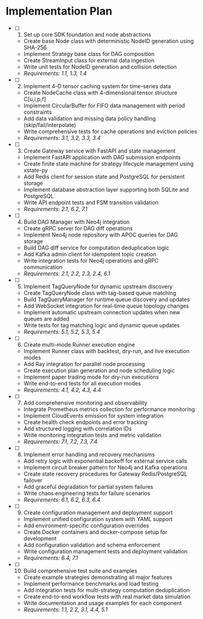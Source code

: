 # Implementation Plan

- [ ] 1. Set up core SDK foundation and node abstractions
  - Create base Node class with deterministic NodeID generation using SHA-256
  - Implement Strategy base class for DAG composition
  - Create StreamInput class for external data ingestion
  - Write unit tests for NodeID generation and collision detection
  - _Requirements: 1.1, 1.3, 1.4_

- [ ] 2. Implement 4-D tensor caching system for time-series data
  - Create NodeCache class with 4-dimensional tensor structure C[u,i,p,f]
  - Implement CircularBuffer for FIFO data management with period constraints
  - Add data validation and missing data policy handling (skip/fail/interpolate)
  - Write comprehensive tests for cache operations and eviction policies
  - _Requirements: 3.1, 3.2, 3.3, 3.4_

- [ ] 3. Create Gateway service with FastAPI and state management
  - Implement FastAPI application with DAG submission endpoints
  - Create finite state machine for strategy lifecycle management using xstate-py
  - Add Redis client for session state and PostgreSQL for persistent storage
  - Implement database abstraction layer supporting both SQLite and PostgreSQL
  - Write API endpoint tests and FSM transition validation
  - _Requirements: 2.1, 6.2, 7.1_

- [ ] 4. Build DAG Manager with Neo4j integration
  - Create gRPC server for DAG diff operations
  - Implement Neo4j node repository with APOC queries for DAG storage
  - Build DAG diff service for computation deduplication logic
  - Add Kafka admin client for idempotent topic creation
  - Write integration tests for Neo4j operations and gRPC communication
  - _Requirements: 2.1, 2.2, 2.3, 2.4, 6.1_

- [ ] 5. Implement TagQueryNode for dynamic upstream discovery
  - Create TagQueryNode class with tag-based queue matching
  - Build TagQueryManager for runtime queue discovery and updates
  - Add WebSocket integration for real-time queue topology changes
  - Implement automatic upstream connection updates when new queues are added
  - Write tests for tag matching logic and dynamic queue updates
  - _Requirements: 5.1, 5.2, 5.3, 5.4_

- [ ] 6. Create multi-mode Runner execution engine
  - Implement Runner class with backtest, dry-run, and live execution modes
  - Add Ray integration for parallel node processing
  - Create execution plan generation and node scheduling logic
  - Implement paper trading mode for dry-run executions
  - Write end-to-end tests for all execution modes
  - _Requirements: 4.1, 4.2, 4.3, 4.4_

- [ ] 7. Add comprehensive monitoring and observability
  - Integrate Prometheus metrics collection for performance monitoring
  - Implement CloudEvents emission for system integration
  - Create health check endpoints and error tracking
  - Add structured logging with correlation IDs
  - Write monitoring integration tests and metric validation
  - _Requirements: 7.1, 7.2, 7.3, 7.4_

- [ ] 8. Implement error handling and recovery mechanisms
  - Add retry logic with exponential backoff for external service calls
  - Implement circuit breaker pattern for Neo4j and Kafka operations
  - Create state recovery procedures for Gateway Redis/PostgreSQL failover
  - Add graceful degradation for partial system failures
  - Write chaos engineering tests for failure scenarios
  - _Requirements: 6.1, 6.2, 6.3, 6.4_

- [ ] 9. Create configuration management and deployment support
  - Implement unified configuration system with YAML support
  - Add environment-specific configuration overrides
  - Create Docker containers and docker-compose setup for development
  - Add configuration validation and schema enforcement
  - Write configuration management tests and deployment validation
  - _Requirements: 6.4, 7.1_

- [ ] 10. Build comprehensive test suite and examples
  - Create example strategies demonstrating all major features
  - Implement performance benchmarks and load testing
  - Add integration tests for multi-strategy computation deduplication
  - Create end-to-end workflow tests with real market data simulation
  - Write documentation and usage examples for each component
  - _Requirements: 1.1, 2.2, 3.1, 4.4, 5.1_